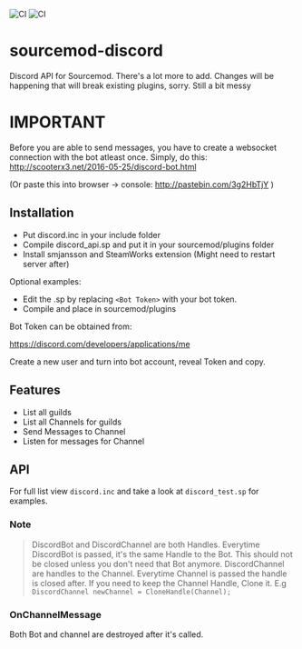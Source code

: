 ![CI](https://github.com/Deathreus/sourcemod-discord/workflows/CI/badge.svg?event=check_run)
![CI](https://github.com/Deathreus/sourcemod-discord/workflows/CI/badge.svg?event=status)
# sourcemod-discord
Discord API for Sourcemod. There's a lot more to add. Changes will be happening that will break existing plugins, sorry. Still a bit messy

# IMPORTANT
Before you are able to send messages, you have to create a websocket connection with the bot atleast once. Simply, do this:
http://scooterx3.net/2016-05-25/discord-bot.html

(Or paste this into browser -> console: http://pastebin.com/3g2HbTjY )

## Installation
- Put discord.inc in your include folder
- Compile discord_api.sp and put it in your sourcemod/plugins folder
- Install smjansson and SteamWorks extension (Might need to restart server after)

Optional examples:
- Edit the .sp by replacing `<Bot Token>` with your bot token.
- Compile and place in sourcemod/plugins

Bot Token can be obtained from:

https://discord.com/developers/applications/me

Create a new user and turn into bot account, reveal Token and copy.

## Features
- List all guilds
- List all Channels for guilds
- Send Messages to Channel
- Listen for messages for Channel

## API
For full list view `discord.inc` and take a look at `discord_test.sp` for examples.

### Note
> DiscordBot and DiscordChannel are both Handles. Everytime DiscordBot is passed, it's the same Handle to the Bot. This should not be closed unless you don't need that Bot anymore. DiscordChannel are handles to the Channel. Everytime Channel is passed the handle is closed after. If you need to keep the Channel Handle, Clone it. E.g `DiscordChannel newChannel = CloneHandle(Channel);`


### OnChannelMessage
Both Bot and channel are destroyed after it's called.
